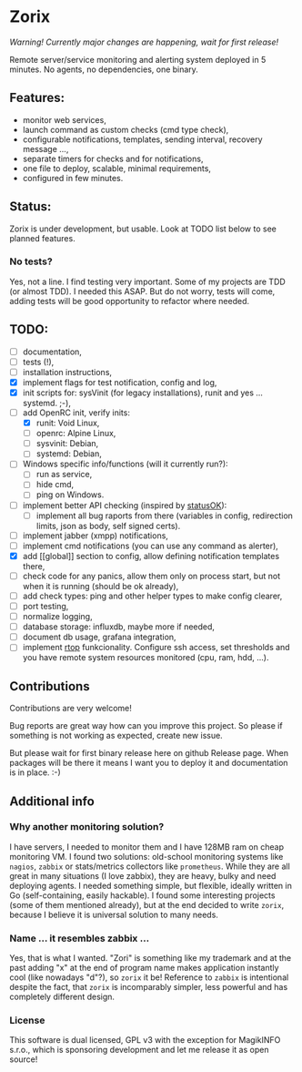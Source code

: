 # Zorix

_Warning! Currently major changes are happening, wait for first release!_

Remote server/service monitoring and alerting system deployed in 5 minutes. 
No agents, no dependencies, one binary.

## Features:

 - monitor web services,
 - launch command as custom checks (cmd type check),
 - configurable notifications, templates, sending interval, recovery message ...,
 - separate timers for checks and for notifications,
 - one file to deploy, scalable, minimal requirements,
 - configured in few minutes.

## Status:

 Zorix is under development, but usable. Look at TODO list below to see planned features.

### No tests?

Yes, not a line. I find testing very important. Some of my projects are TDD (or almost TDD). I needed this ASAP.
But do not worry, tests will come, adding tests will be good opportunity to refactor where needed. 

## TODO:

- [ ] documentation,
- [ ] tests (!),
- [ ] installation instructions,
- [x] implement flags for test notification, config and log,
- [x] init scripts for: sysVinit (for legacy installations), runit and yes ... systemd. ;-),
- [ ] add OpenRC init, verify inits:
  - [x] runit: Void Linux,
  - [ ] openrc: Alpine Linux,
  - [ ] sysvinit: Debian,
  - [ ] systemd: Debian,
-  [ ] Windows specific info/functions (will it currently run?):
   - [ ] run as service,
   - [ ] hide cmd,
   - [ ] ping on Windows.
- [ ] implement better API checking (inspired by [statusOK](https://github.com/sanathp/statusok)):
   - [ ] implement all bug raports from there (variables in config, redirection limits, json as body, self signed certs).
- [ ] implement jabber (xmpp) notifications,
- [ ] implement cmd notifications (you can use any command as alerter),
- [x] add [[global]] section to config, allow defining notification templates there,
- [ ] check code for any panics, allow them only on process start, but not when it is running (should be ok already),
- [ ] add check types: ping and other helper types to make config clearer,
- [ ] port testing,
- [ ] normalize logging,
- [ ] database storage: influxdb, maybe more if needed,
- [ ] document db usage, grafana integration,
- [ ] implement [rtop](https://github.com/rapidloop/rtop) funkcionality.
  Configure ssh access, set thresholds and you have remote system resources monitored (cpu, ram, hdd, ...).

## Contributions

Contributions are very welcome! 

Bug reports are great way how can you improve this project. So please if something is not working as expected, create new issue.

But please wait for first binary release here on github Release page. When packages will be there it means
I want you to deploy it and documentation is in place. :-)

## Additional info

### Why another monitoring solution?

I have servers, I needed to monitor them and I have 128MB ram on cheap monitoring VM. I found two solutions: old-school monitoring systems like `nagios`, `zabbix` or stats/metrics collectors like `prometheus`. While they are all great in many situations (I love zabbix), they are heavy, bulky and need deploying agents. I needed something simple, but flexible, ideally written in Go (self-containing, easily hackable). 
I found some interesting projects (some of them mentioned already), but at the end decided to write `zorix`, because I believe it is universal solution to many needs.

### Name ... it resembles zabbix ...

Yes, that is what I wanted. "Zori" is something like my trademark and at the past adding "x" at the end of program name makes application instantly cool (like nowadays "d"?), so `zorix` it be!
Reference to `zabbix` is intentional despite the fact, that `zorix` is incomparably simpler, less powerful and has completely different design.

### License

This software is dual licensed, GPL v3 with the exception for MagikINFO s.r.o., which is sponsoring development and let me release it as open source!
